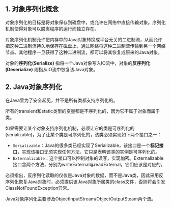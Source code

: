 ## 1. 对象序列化概念

对象序列化的目标是将对象保存到磁盘中，或允许在网络中直接传输对象。序列化机制使得对象可以脱离程序的运行而独立存在。

对象序列化机制允许把内存中的Java对象转换成平台无关的二进制流，从而允许把这种二进制流持久地保存在磁盘上，通过网络将这种二进制流传输到另一个网络节点。其他程序一旦获得了这种二进制流，都可以将其恢复成原来的Java对象。

对象的**序列化(Serialize)** 指将一个Java对象写入IO流中，对象的**反序列化(Deserialize)** 则指从IO流中恢复该Java对象。

## 2. Java对象序列化

在Java里为了安全起见，并不是所有类都支持序列化的。

所有的transient和static类型的变量都是不序列化的，因为它不属于对象而属于类。

如果需要让某个对象支持序列化机制，必须让它的类是可序列化的(serializable)，为了让某个类是可序列化的，该类必须实现如下两个接口之一：

- `Serializable`：Java的很多类已经实现了Serializable，该接口是一个**标记接口**，实现该接口无须实现任何方法，它只是表明该类的实例是可序列化的。
- `Externalizable`：这个接口可以控制对象的读写，实现加密。Externalizable接口含两个方法，分别为writeExternal与readExternal，它们应该是对应的。

必须指出，反序列化读取的仅仅是Java对象的数据，而不是Java类，因此采用反序列化恢复Java对象时，必须提供该Java对象所属类的class文件，否则将会引发ClassNotFoundException异常。

Java对象序列化主要涉及ObjectInputStream/ObjectOutputSteam两个流。



